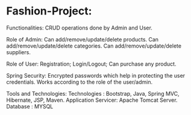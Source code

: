 # Fashion-Project:

Functionalities:
CRUD operations done by Admin and User.

Role of Admin:
Can add/remove/update/delete products.
Can add/remove/update/delete categories.
Can add/remove/update/delete suppliers.

Role of User:
Registration;
Login/Logout;
Can purchase any product.

Spring Security:
Encrypted passwords which help in protecting the user credentials.
Works according to the role of the user/admin.

Tools and Technologies:
Technologies : Bootstrap, Java, Spring MVC, Hibernate, JSP, Maven.
Application Servicer: Apache Tomcat Server.
Database : MYSQL

